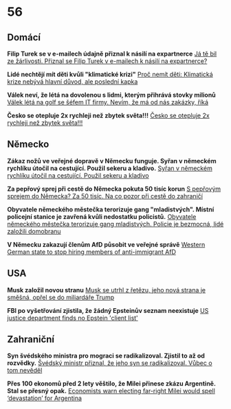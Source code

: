 # 56

## Domácí

**Filip Turek se v e-mailech údajně přiznal k násilí na expartnerce** [Já tě bil ze žárlivosti. Přiznal se Filip Turek v e-mailech k násilí na expartnerce?](https://www.idnes.cz/zpravy/domaci/filip-turek-trestni-oznameni-rychlikova-nasili-biti-znasilneni-expartnerka.A250705_140332_domaci_tty)

**Lidé nechtějí mít děti kvůli "klimatické krizi"** [Proč nemít děti: Klimatická krize nebývá hlavní důvod, ale poslední kapka](https://www.seznamzpravy.cz/clanek/domaci-zivot-v-cesku-proc-nemit-deti-klimaticka-krize-nebyva-hlavni-duvod-ale-posledni-kapka-280853)

**Válek neví, že létá na dovolenou s lidmi, kterým přihrává stovky milionů** [Válek létá na golf se šéfem IT firmy. Nevím, že má od nás zakázky, říká](https://www.seznamzpravy.cz/clanek/domaci-kauzy-valek-leta-na-golf-se-sefem-it-firmy-nevim-ze-ma-od-nas-zakazky-rika-281673)

**Česko se otepluje 2x rychleji než zbytek světa!!!** [Česko se otepluje 2x rychleji než zbytek světa!!!](https://x.com/PraviceKonzerva/status/1944671935960637473)

## Německo

**Zákaz nožů ve veřejné dopravě v Německu funguje. Syřan v německém rychlíku útočil na cestující. Použil sekeru a kladivo.** [Syřan v německém rychlíku útočil na cestující. Použil sekeru a kladivo](https://www.novinky.cz/clanek/zahranicni-evropa-syran-v-nemeckem-rychliku-utocil-na-cestujici-pouzil-sekeru-a-kladivo-40528764)

**Za pepřový sprej při cestě do Německa pokuta 50 tisíc korun** [S pepřovým sprejem do Německa? Za 50 tisíc. Na co pozor při cestě do zahraničí](https://www.idnes.cz/zpravy/domaci/pokuta-nemecko-nuz-peprovy-sprej-zbran-hranice-policie-euro.A250708_180716_domaci_krd?zdroj=sph_hp)

**Obyvatele německého městečka terorizuje gang "mladistvých". Místní policejní stanice je zavřená kvůli nedostatku policistů.** [Obyvatele německého městečka terorizuje gang mladistvých. Policie je bezmocná, lidé založili domobranu](https://www.novinky.cz/clanek/zahranicni-evropa-obyvatele-nemeckeho-mestecka-terorizuje-gang-mladistvych-policie-je-bezmocna-lide-zalozili-domobranu-40529650)

**V Německu zakazují členům AfD působit ve veřejné správě** [Western German state to stop hiring members of anti-immigrant AfD](https://www.yahoo.com/news/western-german-state-stop-hiring-113620121.html)

## USA

**Musk založil novou stranu** [Musk se utrhl z řetězu, jeho nová strana je směšná, opřel se do miliardáře Trump](https://www.idnes.cz/zpravy/zahranicni/donald-trump-elon-musk-nova-politicka-strana-amerika-usa.A250707_074953_zahranicni_herp)

**FBI po vyšetřování zjistila, že žádný Epsteinův seznam neexistuje** [US justice department finds no Epstein 'client list'](https://www.bbc.com/news/articles/cm2m879neljo)

## Zahraniční

**Syn švédského ministra pro mograci se radikalizoval. Zjistil to až od rozvědky.** [Švédský ministr přiznal, že jeho syn se radikalizoval. Vůbec o tom nevěděl](https://www.seznamzpravy.cz/clanek/zahranicni-svedsky-ministr-priznal-napojeni-syna-na-neonacisty-extremismus-v-zemi-sili-281672)

**Přes 100 ekonomů před 2 lety věštilo, že Milei přinese zkázu Argentině. Stal se přesný opak.** [Economists warn electing far-right Milei would spell ‘devastation’ for Argentina](https://x.com/PraviceKonzerva/status/1941518793743925695)
